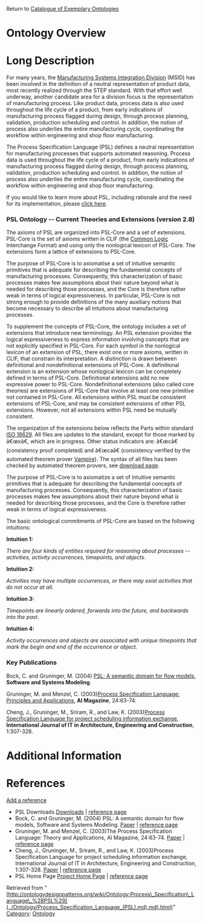 Return to [Catalogue of Exemplary Ontologies](../Ontology/Main.md "Ontology:Main")



#  Ontology Overview


#  Long Description


For many years, the [Manufacturing Systems Integration Division](http://www.nist.gov/msid/ "http://www.nist.gov/msid/") (MSID) has been involved in the definition of a neutral representation of product data, most recently realized through the STEP standard. With that effort well underway, another candidate area for a division focus is the representation of manufacturing process. Like product data, process data is also used throughout the life cycle of a product, from early indications of manufacturing process flagged during design, through process planning, validation, production scheduling and control. In addition, the notion of process also underlies the entire manufacturing cycle, coordinating the workflow within engineering and shop floor manufacturing. 


The Process Specification Language (PSL) defines a neutral representation for manufacturing processes that supports automated reasoning. Process data is used throughout the life cycle of a product, from early indications of manufacturing process flagged during design, through process planning, validation, production scheduling and control. In addition, the notion of process also underlies the entire manufacturing cycle, coordinating the workflow within engineering and shop floor manufacturing. 


If you would like to learn more about PSL, including rationale and the need for its implementation, please [click here](http://www.mel.nist.gov/psl/rationale.html "http://www.mel.nist.gov/psl/rationale.html"). 



###   PSL Ontology -- Current Theories and Extensions (version 2.8)


The axioms of PSL are organized into PSL-Core and a set of extensions. PSL-Core is the set of axioms written in CLIF (the [Common Logic](http://www.nist.gov/cgi-bin/exit_nist.cgi?url=http://philebus.tamu.edu/cl/ "http://www.nist.gov/cgi-bin/exit_nist.cgi?url=http://philebus.tamu.edu/cl/") Interchange Format) and using only the nonlogical lexicon of PSL-Core. The extensions form a lattice of extensions to PSL-Core. 


The purpose of PSL-Core is to axiomatise a set of intuitive semantic primitives that is adequate for describing the fundamental concepts of manufacturing processes. Consequently, this characterization of basic processes makes few assumptions about their nature beyond what is needed for describing those processes, and the Core is therefore rather weak in terms of logical expressiveness. In particular, PSL-Core is not strong enough to provide definitions of the many auxiliary notions that become necessary to describe all intuitions about manufacturing processes. 


To supplement the concepts of PSL-Core, the ontology includes a set of extensions that introduce new terminology. An PSL extension provides the logical expressiveness to express information involving concepts that are not explicitly specified in PSL-Core. For each symbol in the nonlogical lexicon of an extension of PSL, there exist one or more axioms, written in CLIF, that constrain its interpretation. A distinction is drawn between definitional and nondefinitional extensions of PSL-Core. A definitional extension is an extension whose nonlogical lexicon can be completely defined in terms of PSL-Core. Definitional extensions add no new expressive power to PSL-Core. Nondefinitional extensions (also called core theories) are extensions of PSL-Core that involve at least one new primitive not contained in PSL-Core. All extensions within PSL must be consistent extensions of PSL-Core, and may be consistent extensions of other PSL extensions. However, not all extensions within PSL need be mutually consistent.


The organization of the extensions below reflects the Parts within standard [ISO 18629](http://www.nist.gov/cgi-bin/exit_nist.cgi?url=http://www.iso.org/iso/en/CatalogueDetailPage.CatalogueDetail?CSNUMBER=35185&ICS1=25&ICS2=40&ICS3=40 "http://www.nist.gov/cgi-bin/exit_nist.cgi?url=http://www.iso.org/iso/en/CatalogueDetailPage.CatalogueDetail?CSNUMBER=35185&ICS1=25&ICS2=40&ICS3=40"). All files are updates to the standard, except for those marked by â€œxâ€, which are in progress. Other status indicators are: â€œcâ€ (consistency proof completed) and â€œcaâ€ (consistency verified by the automated theorem prover [Vampire](http://www.nist.gov/cgi-bin/exit_nist.cgi?url=http://en.wikipedia.org/wiki/Vampire_theorem_prover "http://www.nist.gov/cgi-bin/exit_nist.cgi?url=http://en.wikipedia.org/wiki/Vampire_theorem_prover")). The syntax of all files has been checked by automated theorem provers, see [download page](http://www.mel.nist.gov/psl/download.html "http://www.mel.nist.gov/psl/download.html"). 


  

The purpose of PSL-Core is to axiomatize a set of intuitive semantic primitives that is adequate for describing the fundamental concepts of manufacturing processes. Consequently, this characterization of basic processes makes few assumptions about their nature beyond what is needed for describing those processes, and the Core is therefore rather weak in terms of logical expressiveness.


The basic ontological commitments of PSL-Core are based on the following intuitions:


__Intuition 1:__


_There are four kinds of entities required for reasoning about processes -- activities, activity occurrences, timepoints, and objects._ 


__Intuition 2:__


_Activities may have multiple occurrences, or there may exist activities that do not occur at all._ 


__Intuition 3:__


_Timepoints are linearly ordered, forwards into the future, and backwards into the past._ 


__Intuition 4:__


_Activity occurrences and objects are associated with unique timepoints that mark the begin and end of the occurrence or object._ 



###   Key Publications


Bock, C. and Gruninger, M. (2004) [PSL: A semantic domain for flow models](http://stl.mie.utoronto.ca/publications/semantic_domain.pdf "http://stl.mie.utoronto.ca/publications/semantic_domain.pdf"), __Software and Systems Modeling__. 


  

Gruninger, M. and Menzel, C. (2003)[Process Specification Language: Principles and Applications](http://stl.mie.utoronto.ca/publications/psl-aimag.pdf "http://stl.mie.utoronto.ca/publications/psl-aimag.pdf"), __AI Magazine__, 24:63-74. 


  

Cheng, J., Gruninger, M., Sriram, R., and Law, K. (2003)[Process Specification Language for project scheduling information exchange](http://stl.mie.utoronto.ca/publications/pslschedules.pdf "http://stl.mie.utoronto.ca/publications/pslschedules.pdf"), __International Journal of IT in Architecture, Engineering and Construction__, 1:307-328.



#  Additional Information


  



  




#  References


[Add a reference](index.php@title=Odp%253AAdd_reference&subject=Ontology%253AProcess+Specification+Language+(PSL).html "http://ontologydesignpatterns.org/wiki/index.php?title=Odp:Add_reference&subject=Ontology%3AProcess+Specification+Language+%28PSL%29")



* PSL Downloads [Downloads](http://www.mel.nist.gov/psl/download.html "http://www.mel.nist.gov/psl/download.html") | [reference page](../Community/References/PSL_Downloads.md "Community:References/PSL Downloads")
* Bock, C. and Gruninger, M. (2004) PSL: A semantic domain for flow models, Software and Systems Modeling. [Paper](http://stl.mie.utoronto.ca/publications/semantic_domain.pdf "http://stl.mie.utoronto.ca/publications/semantic_domain.pdf") | [reference page](../Community/References/PSL_for_flow_models.md "Community:References/PSL for flow models")
* Gruninger, M. and Menzel, C. (2003)The Process Specification Language: Theory and Applications, AI Magazine, 24:63-74. [Paper](http://stl.mie.utoronto.ca/publications/psl-aimag.pdf "http://stl.mie.utoronto.ca/publications/psl-aimag.pdf") | [reference page](../Community/References/PSL_AIMAG.md "Community:References/PSL AIMAG")
* Cheng, J., Gruninger, M., Sriram, R., and Law, K. (2003)Process Specification Language for project scheduling information exchange, International Journal of IT in Architecture, Engineering and Construction, 1:307-328. [Paper](http://stl.mie.utoronto.ca/publications/pslschedules.pdf "http://stl.mie.utoronto.ca/publications/pslschedules.pdf") | [reference page](../Community/References/PSL-Schedule.md "Community:References/PSL-Schedule")
* PSL Home Page [Project Home Page](http://www.mel.nist.gov/psl/ "http://www.mel.nist.gov/psl/") | [reference page](../Community/References/PSL_Home_Page.md "Community:References/PSL Home Page")




Retrieved from "[http://ontologydesignpatterns.org/wiki/Ontology:Process\_Specification\_Language\_%28PSL%29](../Ontology/Process_Specification_Language_(PSL).md).md).html)"
 [Category](http://ontologydesignpatterns.org/wiki/Special:Categories "Special:Categories"): [Ontology](../Category/Ontology.md "Category:Ontology")